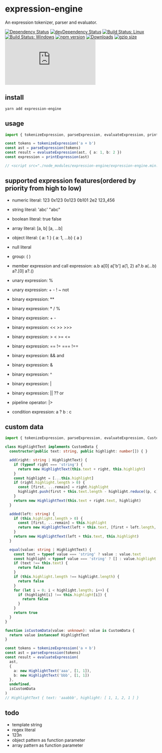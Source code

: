 # expression-engine

An expression tokenizer, parser and evaluator.

[![Dependency Status](https://david-dm.org/plantain-00/expression-engine.svg)](https://david-dm.org/plantain-00/expression-engine)
[![devDependency Status](https://david-dm.org/plantain-00/expression-engine/dev-status.svg)](https://david-dm.org/plantain-00/expression-engine#info=devDependencies)
[![Build Status: Linux](https://travis-ci.org/plantain-00/expression-engine.svg?branch=master)](https://travis-ci.org/plantain-00/expression-engine)
[![Build Status: Windows](https://ci.appveyor.com/api/projects/status/github/plantain-00/expression-engine?branch=master&svg=true)](https://ci.appveyor.com/project/plantain-00/expression-engine/branch/master)
[![npm version](https://badge.fury.io/js/expression-engine.svg)](https://badge.fury.io/js/expression-engine)
[![Downloads](https://img.shields.io/npm/dm/expression-engine.svg)](https://www.npmjs.com/package/expression-engine)
[![gzip size](https://img.badgesize.io/https://unpkg.com/expression-engine?compression=gzip)](https://unpkg.com/expression-engine)
[![type-coverage](https://img.shields.io/badge/dynamic/json.svg?label=type-coverage&prefix=%E2%89%A5&suffix=%&query=$.typeCoverage.atLeast&uri=https%3A%2F%2Fraw.githubusercontent.com%2Fplantain-00%2Fexpression-engine%2Fmaster%2Fpackage.json)](https://github.com/plantain-00/expression-engine)

## install

`yarn add expression-engine`

## usage

```ts
import { tokenizeExpression, parseExpression, evaluateExpression, printExpression } from "expression-engine";

const tokens = tokenizeExpression('a + b')
const ast = parseExpression(tokens)
const result = evaluateExpression(ast, { a: 1, b: 2 })
const expression = printExpression(ast)

// <script src="./node_modules/expression-engine/expression-engine.min.js"></script>
```

## supported expression features(ordered by priority from high to low)

+ numeric literal: 123 0x123 0o123 0b101 2e2 123_456
+ string literal: 'abc' "abc"
+ boolean literal: true false
+ array literal: [a, b] [a, ...b]
+ object literal: { a: 1 } { a: 1, ...b} { a }
+ null literal

+ group: ( )
+ member expression and call expression: a.b a[0] a['b'] a(1, 2) a?.b a(...b) a?.[0] a?.()
+ unary expression: %
+ unary expression: + - ! ~ not
+ binary expression: **
+ binary expression: * / %
+ binary expression: + -
+ binary expression: << >> >>>
+ binary expression: > < >= <=
+ binary expression: == != === !==
+ binary expression: && and
+ binary expression: &
+ binary expression: ^
+ binary expression: |
+ binary expression: || ?? or
+ pipeline operator: |>
+ condition expression: a ? b : c

## custom data

```ts
import { tokenizeExpression, parseExpression, evaluateExpression, CustomData } from 'expression-engine'

class HighlightText implements CustomData {
  constructor(public text: string, public highlight: number[]) { }

  add(right: string | HighlightText) {
    if (typeof right === 'string') {
      return new HighlightText(this.text + right, this.highlight)
    }
    const highlight = [...this.highlight]
    if (right.highlight.length > 0) {
      const [first, ...remain] = right.highlight
      highlight.push(first + this.text.length - highlight.reduce((p, c) => p + c, 0), ...remain)
    }
    return new HighlightText(this.text + right.text, highlight)
  }

  added(left: string) {
    if (this.highlight.length > 0) {
      const [first, ...remain] = this.highlight
      return new HighlightText(left + this.text, [first + left.length, ...remain])
    }
    return new HighlightText(left + this.text, this.highlight)
  }

  equal(value: string | HighlightText) {
    const text = typeof value === 'string' ? value : value.text
    const highlight = typeof value === 'string' ? [] : value.highlight || []
    if (text !== this.text) {
      return false
    }
    if (this.highlight.length !== highlight.length) {
      return false
    }
    for (let i = 0; i < highlight.length; i++) {
      if (highlight[i] !== this.highlight[i]) {
        return false
      }
    }
    return true
  }
}

function isCustomData(value: unknown): value is CustomData {
  return value instanceof HighlightText
}

const tokens = tokenizeExpression('a + b')
const ast = parseExpression(tokens)
const result = evaluateExpression(
  ast,
  {
    a: new HighlightText('aaa', [1, 1]),
    b: new HighlightText('bbb', [1, 1])
  },
  undefined,
  isCustomData
)
// HighlightText { text: 'aaabbb', highlight: [ 1, 1, 2, 1 ] }
```

## todo

+ template string
+ regex literal
+ 123n
+ object pattern as function parameter
+ array pattern as function parameter
